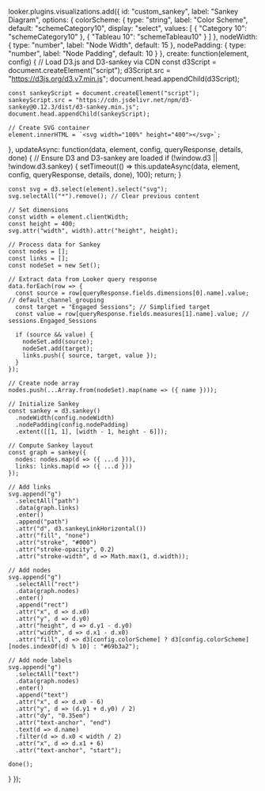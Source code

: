 looker.plugins.visualizations.add({
  id: "custom_sankey",
  label: "Sankey Diagram",
  options: {
    colorScheme: {
      type: "string",
      label: "Color Scheme",
      default: "schemeCategory10",
      display: "select",
      values: [
        { "Category 10": "schemeCategory10" },
        { "Tableau 10": "schemeTableau10" }
      ]
    },
    nodeWidth: {
      type: "number",
      label: "Node Width",
      default: 15
    },
    nodePadding: {
      type: "number",
      label: "Node Padding",
      default: 10
    }
  },
  create: function(element, config) {
    // Load D3.js and D3-sankey via CDN
    const d3Script = document.createElement("script");
    d3Script.src = "https://d3js.org/d3.v7.min.js";
    document.head.appendChild(d3Script);

    const sankeyScript = document.createElement("script");
    sankeyScript.src = "https://cdn.jsdelivr.net/npm/d3-sankey@0.12.3/dist/d3-sankey.min.js";
    document.head.appendChild(sankeyScript);

    // Create SVG container
    element.innerHTML = `<svg width="100%" height="400"></svg>`;
  },
  updateAsync: function(data, element, config, queryResponse, details, done) {
    // Ensure D3 and D3-sankey are loaded
    if (!window.d3 || !window.d3.sankey) {
      setTimeout(() => this.updateAsync(data, element, config, queryResponse, details, done), 100);
      return;
    }

    const svg = d3.select(element).select("svg");
    svg.selectAll("*").remove(); // Clear previous content

    // Set dimensions
    const width = element.clientWidth;
    const height = 400;
    svg.attr("width", width).attr("height", height);

    // Process data for Sankey
    const nodes = [];
    const links = [];
    const nodeSet = new Set();

    // Extract data from Looker query response
    data.forEach(row => {
      const source = row[queryResponse.fields.dimensions[0].name].value; // default_channel_grouping
      const target = "Engaged Sessions"; // Simplified target
      const value = row[queryResponse.fields.measures[1].name].value; // sessions.Engaged_Sessions

      if (source && value) {
        nodeSet.add(source);
        nodeSet.add(target);
        links.push({ source, target, value });
      }
    });

    // Create node array
    nodes.push(...Array.from(nodeSet).map(name => ({ name })));

    // Initialize Sankey
    const sankey = d3.sankey()
      .nodeWidth(config.nodeWidth)
      .nodePadding(config.nodePadding)
      .extent([[1, 1], [width - 1, height - 6]]);

    // Compute Sankey layout
    const graph = sankey({
      nodes: nodes.map(d => ({ ...d })),
      links: links.map(d => ({ ...d }))
    });

    // Add links
    svg.append("g")
      .selectAll("path")
      .data(graph.links)
      .enter()
      .append("path")
      .attr("d", d3.sankeyLinkHorizontal())
      .attr("fill", "none")
      .attr("stroke", "#000")
      .attr("stroke-opacity", 0.2)
      .attr("stroke-width", d => Math.max(1, d.width));

    // Add nodes
    svg.append("g")
      .selectAll("rect")
      .data(graph.nodes)
      .enter()
      .append("rect")
      .attr("x", d => d.x0)
      .attr("y", d => d.y0)
      .attr("height", d => d.y1 - d.y0)
      .attr("width", d => d.x1 - d.x0)
      .attr("fill", d => d3[config.colorScheme] ? d3[config.colorScheme][nodes.indexOf(d) % 10] : "#69b3a2");

    // Add node labels
    svg.append("g")
      .selectAll("text")
      .data(graph.nodes)
      .enter()
      .append("text")
      .attr("x", d => d.x0 - 6)
      .attr("y", d => (d.y1 + d.y0) / 2)
      .attr("dy", "0.35em")
      .attr("text-anchor", "end")
      .text(d => d.name)
      .filter(d => d.x0 < width / 2)
      .attr("x", d => d.x1 + 6)
      .attr("text-anchor", "start");

    done();
  }
});
